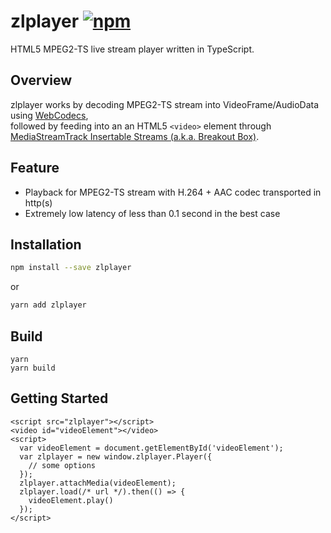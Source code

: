 # zlplayer [![npm](https://img.shields.io/npm/v/zlplayer.svg?style=flat)](https://www.npmjs.com/package/zlplayer.js)

HTML5 MPEG2-TS live stream player written in TypeScript.

## Overview

zlplayer works by decoding MPEG2-TS stream into VideoFrame/AudioData using [WebCodecs](https://www.w3.org/TR/webcodecs/),   
followed by feeding into an an HTML5 `<video>` element through [MediaStreamTrack Insertable Streams (a.k.a. Breakout Box)](https://alvestrand.github.io/mediacapture-transform/chrome-96.html).

## Feature

* Playback for MPEG2-TS stream with H.264 + AAC codec transported in http(s)
* Extremely low latency of less than 0.1 second in the best case

## Installation

```bash
npm install --save zlplayer
```

or 

```bash
yarn add zlplayer
```

## Build

```
yarn
yarn build
```

## Getting Started

```
<script src="zlplayer"></script>
<video id="videoElement"></video>
<script>
  var videoElement = document.getElementById('videoElement');
  var zlplayer = new window.zlplayer.Player({
    // some options
  });
  zlplayer.attachMedia(videoElement);
  zlplayer.load(/* url */).then(() => {
    videoElement.play()
  });
</script>
```